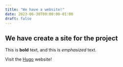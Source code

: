 ```yaml
---
title: "We have a website!"
date: 2023-06-30T09:00:00-01:00
draft: false
---
```

## We have create a site for the project

This is **bold** text, and this is *emphasized* text.

Visit the [Hugo](https://gohugo.io) website!